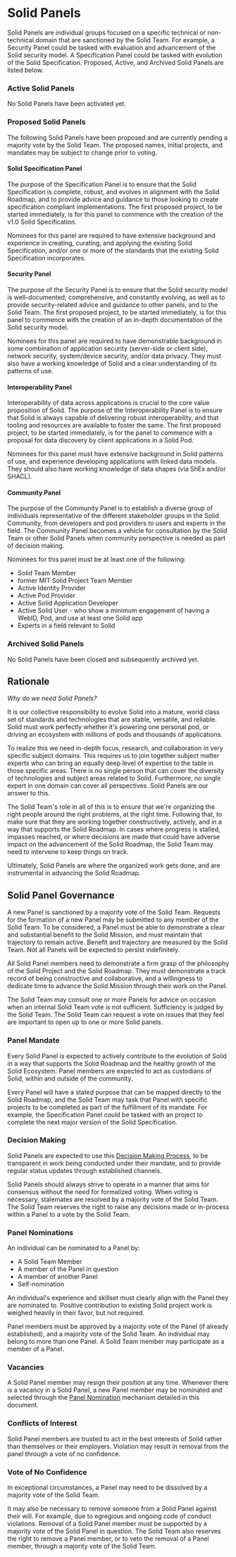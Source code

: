 # Solid Panels

Solid Panels are individual groups focused on a specific technical or non-technical domain that are sanctioned by the Solid Team. For example, a Security Panel could be tasked with evaluation and advancement of the Solid security model. A Specification Panel could be tasked with evolution of the Solid Specification. Proposed, Active, and Archived Solid Panels are listed below.

### Active Solid Panels

No Solid Panels have been activated yet.

### Proposed Solid Panels

The following Solid Panels have been proposed and are currently pending a majority vote by the Solid Team. The proposed names, initial projects, and mandates may be subject to change prior to voting.

#### Solid Specification Panel

The purpose of the Specification Panel is to ensure that the Solid Specification is complete, robust, and evolves in alignment with the Solid Roadmap, and to provide advice and guidance to those looking to create specification compliant implementations. The first proposed project, to be started immediately, is for this panel to commence with the creation of the v1.0 Solid Specification.

Nominees for this panel are required to have extensive background and experience in creating, curating, and applying the existing Solid Specification, and/or one or more of the standards that the existing Solid Specification incorporates.

#### Security Panel

The purpose of the Security Panel is to ensure that the Solid security model is well-documented, comprehensive, and constantly evolving, as well as to provide security-related advice and guidance to other panels, and to the Solid Team. The first proposed project, to be started immediately, is for this panel to commence with the creation of an in-depth documentation of the Solid security model.

Nominees for this panel are required to have demonstrable background in some combination of application security (server-side or client side), network security, system/device security, and/or data privacy. They must also have a working knowledge of Solid and a clear understanding of its patterns of use.

#### Interoperability Panel

Interoperability of data across applications is crucial to the core value proposition of Solid. The purpose of the Interoperability Panel is to ensure that Solid is always capable of delivering robust interoperability, and that tooling and resources are available to foster the same. The first proposed project, to be started immediately, is for the panel to commence with a proposal for data discovery by client applications in a Solid Pod.

Nominees for this panel must have extensive background in Solid patterns of use, and experience developing applications with linked data models. They should also have working knowledge of data shapes (via ShEx and/or SHACL).

#### Community Panel

The purpose of the Community Panel is to establish a diverse group of individuals representative of the different stakeholder groups in the Solid Community, from developers and pod providers to users and experts in the field. The Community Panel becomes a vehicle for consultation by the Solid Team or other Solid Panels when community perspective is needed as part of decision making.

Nominees for this panel must be at least one of the following:
- Solid Team Member
- former MIT Solid Project Team Member
- Active Identity Provider
- Active Pod Provider
- Active Solid Application Developer
- Active Solid User - who show a minimum engagement of having a WebID, Pod, and use at least one Solid app
- Experts in a field relevant to Solid

### Archived Solid Panels

No Solid Panels have been closed and subsequently archived yet.

## Rationale

*Why do we need Solid Panels?*

It is our collective responsibility to evolve Solid into a mature, world class set of standards and technologies that are stable, versatile, and reliable. Solid must work perfectly whether it's powering one personal pod, or driving an ecosystem with millions of pods and thousands of applications.

To realize this we need in-depth focus, research, and collaboration in very specific subject domains. This requires us to join together subject matter experts who can bring an equally deep level of expertise to the table in those specific areas. There is no single person that can cover the diversity of technologies and subject areas related to Solid. Furthermore, no single expert in one domain can cover all perspectives. Solid Panels are our answer to this.

The Solid Team's role in all of this is to ensure that we're organizing the right people around the right problems, at the right time. Following that, to make sure that they are working together constructively, actively, and in a way that supports the Solid Roadmap. In cases where progress is stalled, impasses reached, or where decisions are made that could have adverse impact on the advancement of the Solid Roadmap, the Solid Team may need to intervene to keep things on track.

Ultimately, Solid Panels are where the organized work gets done, and are instrumental in advancing the Solid Roadmap.

## Solid Panel Governance

A new Panel is sanctioned by a majority vote of the Solid Team. Requests for the formation of a new Panel may be submitted to any member of the Solid Team. To be considered, a Panel must be able to demonstrate a clear and substantial benefit to the Solid Mission, and must maintain that trajectory to remain active. Benefit and trajectory are measured by the Solid Team. Not all Panels will be expected to persist indefinitely.

All Solid Panel members need to demonstrate a firm grasp of the philosophy of the Solid Project and the Solid Roadmap. They must demonstrate a track record of being constructive and collaborative, and a willingness to dedicate time to advance the Solid Mission through their work on the Panel.

The Solid Team may consult one or more Panels for advice on occasion when an internal Solid Team vote is not sufficient. Sufficiency is judged by the Solid Team. The Solid Team can request a vote on issues that they feel are important to open up to one or more Solid panels.

### Panel Mandate

Every Solid Panel is expected to actively contribute to the evolution of Solid in a way that supports the Solid Roadmap and the healthy growth of the Solid Ecosystem. Panel members are expected to act as custodians of Solid, within and outside of the community.

Every Panel will have a stated purpose that can be mapped directly to the Solid Roadmap, and the Solid Team may task that Panel with specific projects to be completed as part of the fulfillment of its mandate. For example, the Specification Panel could be tasked with an project to complete the next major version of the Solid Specification.

### Decision Making

Solid Panels are expected to use this [Decision Making Process](decision-making.md), to be transparent in work being conducted under their mandate, and to provide regular status updates through established channels.

Solid Panels should always strive to operate in a manner that aims for consensus without the need for formalized voting. When voting is necessary, stalemates are resolved by a majority vote of the Solid Team. The Solid Team reserves the right to raise any decisions made or in-process within a Panel to a vote by the Solid Team.

### Panel Nominations

An individual can be nominated to a Panel by:
- A Solid Team Member
- A member of the Panel in question
- A member of another Panel
- Self-nomination

An individual's experience and skillset must clearly align with the Panel they are nominated to. Positive contribution to existing Solid project work is weighed heavily in their favor, but not required.

Panel members must be approved by a majority vote of the Panel (if already established), and a majority vote of the Solid Team. An individual may belong to more than one Panel. A Solid Team member may participate as a member of a Panel.

### Vacancies

A Solid Panel member may resign their position at any time. Whenever there is a vacancy in a Solid Panel, a new Panel member may be nominated and selected through the [Panel Nomination](#panel-nominations) mechanism detailed in this document.

### Conflicts of Interest

Solid Panel members are trusted to act in the best interests of Solid rather than themselves or their employers. Violation may result in removal from the panel through a vote of no confidence.

### Vote of No Confidence

In exceptional circumstances, a Panel may need to be dissolved by a majority vote of the Solid Team.

It may also be necessary to remove someone from a Solid Panel against their will. For example, due to egregious and ongoing code of conduct violations. Removal of a Solid Panel member must be supported by a majority vote of the Solid Panel in question. The Solid Team also reserves the right to remove a Panel member, or to veto the removal of a Panel member, through a majority vote of the Solid Team.
